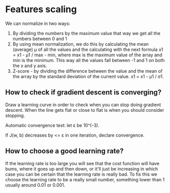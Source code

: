 # Features scaling

We can normalize in two ways:
1. By dividing the numbers by the maximum value that way we get all the numbers between 0 and 1
2. By using mean normalization, we do this by calculating the mean (average) μ of all the values and the calculating with the next formula x1 = x1 - μ1 / max - min, where max is the maximum value of the array and min is the minimum. This way all the values fall between -1 and 1 on both the x and y axis.
3. Z-score - by dividing the difference between the value and the mean of the array by the standard deviation of the current value. x1 = x1 - μ1  / σ1.

## How to check if gradient descent is converging?

Draw a learning curve in order to check when you can stop doing gradient descent. When the line gets flat or close to flat is when you should consider stopping.

Automatic convergence test: let ε be 10^(-3).

If J(w, b) decreases by <= ε in one iteration, declare convergence. 

## How to choose a good learning rate?

If the learning rate is too large you will see that the cost function will have bums, where it goes up and then down, or it'll just be increasing in which case you can be certain that the learning rate is really bad. To fix this we choose the learning rate to be a really small number, something lower than 1 usually around 0.01 or 0.001.
